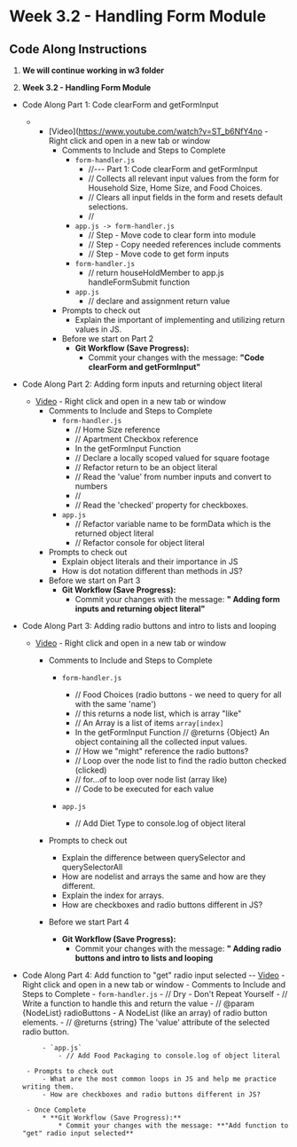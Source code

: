 # Week 3.2 - Handling Form Module

## Code Along Instructions

1. **We will continue working in w3 folder**

2. **Week 3.2 - Handling Form Module**
* Code Along Part 1: Code clearForm and getFormInput
    - - [Video](https://www.youtube.com/watch?v=ST_b6NfY4no - Right click and open in a new tab or window
        - Comments to Include and Steps to Complete
            - `form-handler.js`
                - //--- Part 1: Code clearForm and getFormInput
                - // Collects all relevant input values from the form for Household Size, Home Size, and Food Choices.
                - // Clears all input fields in the form and resets default selections.  
                - //
            - `app.js -> form-handler.js`
                - // Step - Move code to clear form into module
                - // Step - Copy needed references include comments
                - // Step - Move code to get form inputs
            - `form-handler.js`
                - // return houseHoldMember to app.js handleFormSubmit function
            - `app.js`
                - // declare and assignment return value
        - Prompts to check out
            - Explain the important of implementing and utilizing return values in JS.
        - Before we start on Part 2
            * **Git Workflow (Save Progress):**
                * Commit your changes with the message: **"Code clearForm and getFormInput"**
*  Code Along Part 2: Adding form inputs and returning object literal
    - [Video](https://www.youtube.com/watch?v=NW-THE6o4Sk) - Right click and open in a new tab or window
        - Comments to Include and Steps to Complete
            - `form-handler.js`
                - // Home Size reference
                - // Apartment Checkbox reference
                - In the getFormInput Function
                - // Declare a locally scoped valued for square footage
                - // Refactor return to be an object literal
                - // Read the 'value' from number inputs and convert to numbers
                - // 
                - // Read the 'checked' property for checkboxes.
            - `app.js`
                - // Refactor variable name to be formData which is the returned object literal
                - // Refactor console for object literal
        - Prompts to check out
            - Explain object literals and their importance in JS
            - How is dot notation different than methods in JS?
        - Before we start on Part 3
            * **Git Workflow (Save Progress):**
                * Commit your changes with the message: **" Adding form inputs and returning object literal"**
*  Code Along Part 3: Adding radio buttons and intro to lists and looping
    - [Video](https://www.youtube.com/watch?v=vlWZdzykA-U) - Right click and open in a new tab or window
        - Comments to Include and Steps to Complete
            - `form-handler.js`
                - // Food Choices (radio buttons - we need to query for all with the same 'name')
                - // this returns a node list, which is array "like"
                - // An Array is a list of items `array[index]`
                - In the getFormInput Function
                // @returns {Object} An object containing all the collected input values.
                - // How we "might" reference the radio buttons?
                - // Loop over the node list to find the radio button checked (clicked)
                - // for...of to loop over node list (array like)
                - // Code to be executed for each value

            - `app.js`
                - // Add Diet Type to console.log of object literal
                
        - Prompts to check out
            - Explain the difference between querySelector and querySelectorAll
            - How are nodelist and arrays the same and how are they different. 
            - Explain the index for arrays.
            - How are checkboxes and radio buttons different in JS?

        - Before we start Part 4
            * **Git Workflow (Save Progress):**
                * Commit your changes with the message: **" Adding radio buttons and intro to lists and looping**
*  Code Along Part 4: Add function to "get" radio input selected
    -- [Video](https://www.youtube.com/watch?v=vlWZdzykA-U) - Right click and open in a new tab or window
        - Comments to Include and Steps to Complete
            - `form-handler.js`
                - // Dry - Don't Repeat Yourself
                - // Write a function to handle this and return the value
                - // @param {NodeList} radioButtons - A NodeList (like an array) of radio button elements.
                - // @returns {string} The 'value' attribute of the selected radio button.

            - `app.js`
                - // Add Food Packaging to console.log of object literal
                
        - Prompts to check out
            - What are the most common loops in JS and help me practice writing them. 
            - How are checkboxes and radio buttons different in JS?

        - Once Complete
            * **Git Workflow (Save Progress):**
                * Commit your changes with the message: **"Add function to "get" radio input selected**
